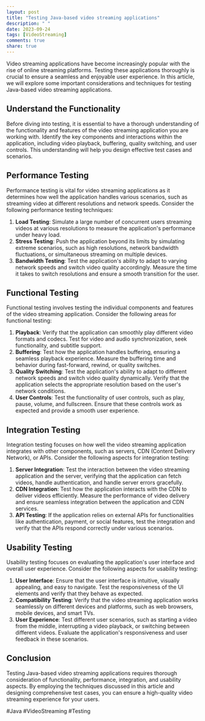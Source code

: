 ```yaml
---
layout: post
title: "Testing Java-based video streaming applications"
description: " "
date: 2023-09-24
tags: [VideoStreaming]
comments: true
share: true
---
```


Video streaming applications have become increasingly popular with the rise of online streaming platforms. Testing these applications thoroughly is crucial to ensure a seamless and enjoyable user experience. In this article, we will explore some important considerations and techniques for testing Java-based video streaming applications.

## Understand the Functionality

Before diving into testing, it is essential to have a thorough understanding of the functionality and features of the video streaming application you are working with. Identify the key components and interactions within the application, including video playback, buffering, quality switching, and user controls. This understanding will help you design effective test cases and scenarios.

## Performance Testing

Performance testing is vital for video streaming applications as it determines how well the application handles various scenarios, such as streaming video at different resolutions and network speeds. Consider the following performance testing techniques:

1. **Load Testing**: Simulate a large number of concurrent users streaming videos at various resolutions to measure the application's performance under heavy load.
2. **Stress Testing**: Push the application beyond its limits by simulating extreme scenarios, such as high resolutions, network bandwidth fluctuations, or simultaneous streaming on multiple devices.
3. **Bandwidth Testing**: Test the application's ability to adapt to varying network speeds and switch video quality accordingly. Measure the time it takes to switch resolutions and ensure a smooth transition for the user.

## Functional Testing

Functional testing involves testing the individual components and features of the video streaming application. Consider the following areas for functional testing:

1. **Playback**: Verify that the application can smoothly play different video formats and codecs. Test for video and audio synchronization, seek functionality, and subtitle support.
2. **Buffering**: Test how the application handles buffering, ensuring a seamless playback experience. Measure the buffering time and behavior during fast-forward, rewind, or quality switches.
3. **Quality Switching**: Test the application's ability to adapt to different network speeds and switch video quality dynamically. Verify that the application selects the appropriate resolution based on the user's network conditions.
4. **User Controls**: Test the functionality of user controls, such as play, pause, volume, and fullscreen. Ensure that these controls work as expected and provide a smooth user experience.

## Integration Testing

Integration testing focuses on how well the video streaming application integrates with other components, such as servers, CDN (Content Delivery Network), or APIs. Consider the following aspects for integration testing:

1. **Server Integration**: Test the interaction between the video streaming application and the server, verifying that the application can fetch videos, handle authentication, and handle server errors gracefully.
2. **CDN Integration**: Test how the application interacts with the CDN to deliver videos efficiently. Measure the performance of video delivery and ensure seamless integration between the application and CDN services.
3. **API Testing**: If the application relies on external APIs for functionalities like authentication, payment, or social features, test the integration and verify that the APIs respond correctly under various scenarios.

## Usability Testing

Usability testing focuses on evaluating the application's user interface and overall user experience. Consider the following aspects for usability testing:

1. **User Interface**: Ensure that the user interface is intuitive, visually appealing, and easy to navigate. Test the responsiveness of the UI elements and verify that they behave as expected.
2. **Compatibility Testing**: Verify that the video streaming application works seamlessly on different devices and platforms, such as web browsers, mobile devices, and smart TVs.
3. **User Experience**: Test different user scenarios, such as starting a video from the middle, interrupting a video playback, or switching between different videos. Evaluate the application's responsiveness and user feedback in these scenarios.

## Conclusion

Testing Java-based video streaming applications requires thorough consideration of functionality, performance, integration, and usability aspects. By employing the techniques discussed in this article and designing comprehensive test cases, you can ensure a high-quality video streaming experience for your users.

#Java #VideoStreaming #Testing